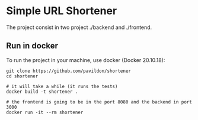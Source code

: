 # Simple URL Shortener

The project consist in two project ./backend and ./frontend.

## Run in docker

To run the project in your machine, use docker (Docker 20.10.18):

```
git clone https://github.com/pavildon/shortener
cd shortener

# it will take a while (it runs the tests)
docker build -t shortener .

# the frontend is going to be in the port 8080 and the backend in port 3000
docker run -it --rm shortener
```
